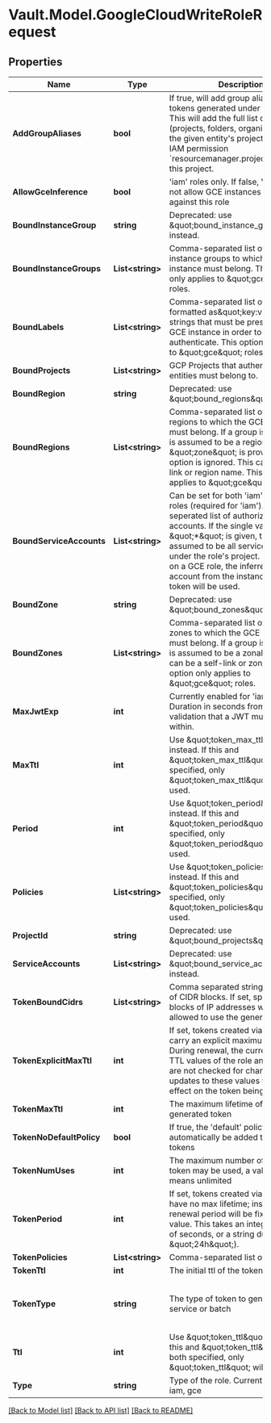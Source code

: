 # Vault.Model.GoogleCloudWriteRoleRequest

## Properties

Name | Type | Description | Notes
------------ | ------------- | ------------- | -------------
**AddGroupAliases** | **bool** | If true, will add group aliases to auth tokens generated under this role. This will add the full list of ancestors (projects, folders, organizations) for the given entity&#x27;s project. Requires IAM permission &#x60;resourcemanager.projects.get&#x60; on this project. | [optional] [default to false]
**AllowGceInference** | **bool** | &#x27;iam&#x27; roles only. If false, Vault will not not allow GCE instances to login in against this role | [optional] [default to true]
**BoundInstanceGroup** | **string** | Deprecated: use \&quot;bound_instance_groups\&quot; instead. | [optional] 
**BoundInstanceGroups** | **List&lt;string&gt;** | Comma-separated list of permitted instance groups to which the GCE instance must belong. This option only applies to \&quot;gce\&quot; roles. | [optional] 
**BoundLabels** | **List&lt;string&gt;** | Comma-separated list of GCP labels formatted as\&quot;key:value\&quot; strings that must be present on the GCE instance in order to authenticate. This option only applies to \&quot;gce\&quot; roles. | [optional] 
**BoundProjects** | **List&lt;string&gt;** | GCP Projects that authenticating entities must belong to. | [optional] 
**BoundRegion** | **string** | Deprecated: use \&quot;bound_regions\&quot; instead. | [optional] 
**BoundRegions** | **List&lt;string&gt;** | Comma-separated list of permitted regions to which the GCE instance must belong. If a group is provided, it is assumed to be a regional group. If \&quot;zone\&quot; is provided, this option is ignored. This can be a self-link or region name. This option only applies to \&quot;gce\&quot; roles. | [optional] 
**BoundServiceAccounts** | **List&lt;string&gt;** | Can be set for both &#x27;iam&#x27; and &#x27;gce&#x27; roles (required for &#x27;iam&#x27;). A comma-seperated list of authorized service accounts. If the single value \&quot;*\&quot; is given, this is assumed to be all service accounts under the role&#x27;s project. If this is set on a GCE role, the inferred service account from the instance metadata token will be used. | [optional] 
**BoundZone** | **string** | Deprecated: use \&quot;bound_zones\&quot; instead. | [optional] 
**BoundZones** | **List&lt;string&gt;** | Comma-separated list of permitted zones to which the GCE instance must belong. If a group is provided, it is assumed to be a zonal group. This can be a self-link or zone name. This option only applies to \&quot;gce\&quot; roles. | [optional] 
**MaxJwtExp** | **int** | Currently enabled for &#x27;iam&#x27; only. Duration in seconds from time of validation that a JWT must expire within. | [optional] [default to 900]
**MaxTtl** | **int** | Use \&quot;token_max_ttl\&quot; instead. If this and \&quot;token_max_ttl\&quot; are both specified, only \&quot;token_max_ttl\&quot; will be used. | [optional] 
**Period** | **int** | Use \&quot;token_period\&quot; instead. If this and \&quot;token_period\&quot; are both specified, only \&quot;token_period\&quot; will be used. | [optional] 
**Policies** | **List&lt;string&gt;** | Use \&quot;token_policies\&quot; instead. If this and \&quot;token_policies\&quot; are both specified, only \&quot;token_policies\&quot; will be used. | [optional] 
**ProjectId** | **string** | Deprecated: use \&quot;bound_projects\&quot; instead | [optional] 
**ServiceAccounts** | **List&lt;string&gt;** | Deprecated: use \&quot;bound_service_accounts\&quot; instead. | [optional] 
**TokenBoundCidrs** | **List&lt;string&gt;** | Comma separated string or JSON list of CIDR blocks. If set, specifies the blocks of IP addresses which are allowed to use the generated token. | [optional] 
**TokenExplicitMaxTtl** | **int** | If set, tokens created via this role carry an explicit maximum TTL. During renewal, the current maximum TTL values of the role and the mount are not checked for changes, and any updates to these values will have no effect on the token being renewed. | [optional] 
**TokenMaxTtl** | **int** | The maximum lifetime of the generated token | [optional] 
**TokenNoDefaultPolicy** | **bool** | If true, the &#x27;default&#x27; policy will not automatically be added to generated tokens | [optional] 
**TokenNumUses** | **int** | The maximum number of times a token may be used, a value of zero means unlimited | [optional] 
**TokenPeriod** | **int** | If set, tokens created via this role will have no max lifetime; instead, their renewal period will be fixed to this value. This takes an integer number of seconds, or a string duration (e.g. \&quot;24h\&quot;). | [optional] 
**TokenPolicies** | **List&lt;string&gt;** | Comma-separated list of policies | [optional] 
**TokenTtl** | **int** | The initial ttl of the token to generate | [optional] 
**TokenType** | **string** | The type of token to generate, service or batch | [optional] [default to "default-service"]
**Ttl** | **int** | Use \&quot;token_ttl\&quot; instead. If this and \&quot;token_ttl\&quot; are both specified, only \&quot;token_ttl\&quot; will be used. | [optional] 
**Type** | **string** | Type of the role. Currently supported: iam, gce | [optional] 


[[Back to Model list]](../README.md#documentation-for-models) [[Back to API list]](../README.md#documentation-for-api-endpoints) [[Back to README]](../README.md)

